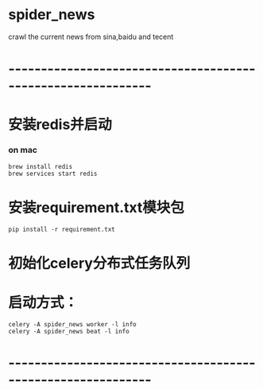 # spider_news
crawl the current news from sina,baidu and tecent
# ------------------------------------------------------------
# 安装redis并启动
### on mac
    brew install redis
    brew services start redis

# 安装requirement.txt模块包
    pip install -r requirement.txt

# 初始化celery分布式任务队列

# 启动方式：
    celery -A spider_news worker -l info
    celery -A spider_news beat -l info
# ------------------------------------------------------------